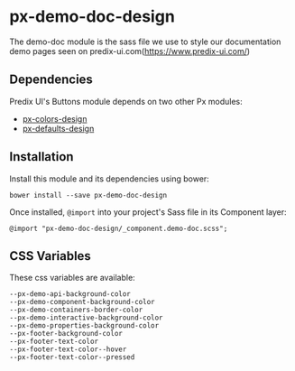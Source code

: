 # px-demo-doc-design

The demo-doc module is the sass file we use to style our documentation demo pages seen on predix-ui.com(https://www.predix-ui.com/) 

## Dependencies

Predix UI's Buttons module depends on two other Px modules:

* [px-colors-design](https://github.com/PredixDev/px-colors-design)
* [px-defaults-design](https://github.com/PredixDev/px-defaults-design)

## Installation

Install this module and its dependencies using bower:

    bower install --save px-demo-doc-design

Once installed, `@import` into your project's Sass file in its Component layer:

    @import "px-demo-doc-design/_component.demo-doc.scss";

## CSS Variables

These css variables are available:

    --px-demo-api-background-color
    --px-demo-component-background-color
    --px-demo-containers-border-color
    --px-demo-interactive-background-color
    --px-demo-properties-background-color
    --px-footer-background-color
    --px-footer-text-color
    --px-footer-text-color--hover
    --px-footer-text-color--pressed